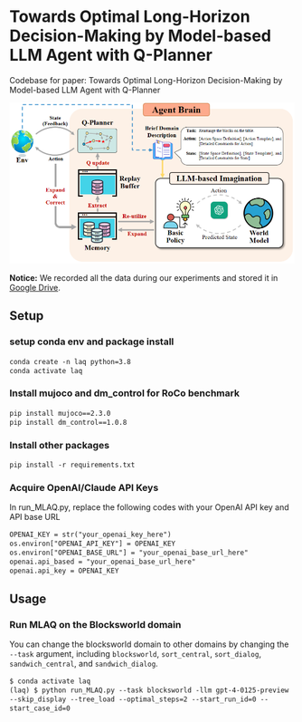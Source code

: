 # Towards Optimal Long-Horizon Decision-Making by Model-based LLM Agent with Q-Planner
Codebase for paper: Towards Optimal Long-Horizon Decision-Making by Model-based LLM Agent with Q-Planner
 
<img src="LAQ.png" alt="method" width="800"/>


**Notice:** We recorded all the data during our experiments and stored it in [Google Drive](https://drive.google.com/file/d/1Yzz2BymCi00vMRKZDA-zxxetqRCR45Jk/view). 

## Setup
### setup conda env and package install
```
conda create -n laq python=3.8 
conda activate laq
```
### Install mujoco and dm_control for RoCo benchmark
```
pip install mujoco==2.3.0
pip install dm_control==1.0.8 
```

### Install other packages
```
pip install -r requirements.txt
```

### Acquire OpenAI/Claude API Keys
In run_MLAQ.py, replace the following codes with your OpenAI API key and API base URL
```
OPENAI_KEY = str("your_openai_key_here")
os.environ["OPENAI_API_KEY"] = OPENAI_KEY
os.environ["OPENAI_BASE_URL"] = "your_openai_base_url_here"
openai.api_based = "your_openai_base_url_here"
openai.api_key = OPENAI_KEY
```

## Usage 
### Run MLAQ on the Blocksworld domain
You can change the blocksworld domain to other domains by changing the `--task` argument, including `blocksworld`, `sort_central`, `sort_dialog`, `sandwich_central`, and `sandwich_dialog`.
```
$ conda activate laq
(laq) $ python run_MLAQ.py --task blocksworld -llm gpt-4-0125-preview --skip_display --tree_load --optimal_steps=2 --start_run_id=0 --start_case_id=0
```

